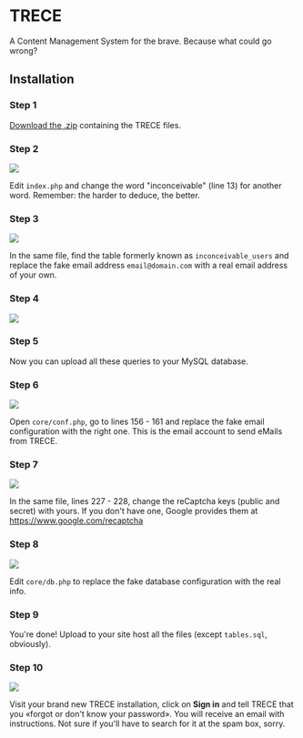 # TRECE
A Content Management System for the brave. Because what could go wrong?

## Installation

### Step 1

[Download the .zip](https://github.com/quenerapu/TRECE/archive/master.zip "Download the .zip") containing the TRECE files.

### Step 2

![](https://trece.io/img/step_2.png)

Edit `index.php` and change the word "inconceivable" (line 13) for another word. Remember: the harder to deduce, the better.

### Step 3

![](https://trece.io/img/step_3.png)

In the same file, find the table formerly known as `inconceivable_users` and replace the fake email address `email@domain.com` with a real email address of your own.

### Step 4

![](https://trece.io/img/step_4.png)


### Step 5

Now you can upload all these queries to your MySQL database.

### Step 6

![](https://trece.io/img/step_6.png)

Open `core/conf.php`, go to lines 156 - 161 and replace the fake email configuration with the right one. This is the email account to send eMails from TRECE.

### Step 7

![](https://trece.io/img/step_7.png)

In the same file, lines 227 - 228, change the reCaptcha keys (public and secret) with yours. If you don't have one, Google provides them at https://www.google.com/recaptcha

### Step 8

![](https://trece.io/img/step_8.png)

Edit `core/db.php` to replace the fake database configuration with the real info.

### Step 9

You're done! Upload to your site host all the files (except `tables.sql`, obviously).

### Step 10

![](https://trece.io/img/step_10.png)

Visit your brand new TRECE installation, click on **Sign in** and tell TRECE that you «forgot or don't know your password». You will receive an email with instructions. Not sure if you'll have to search for it at the spam box, sorry.
